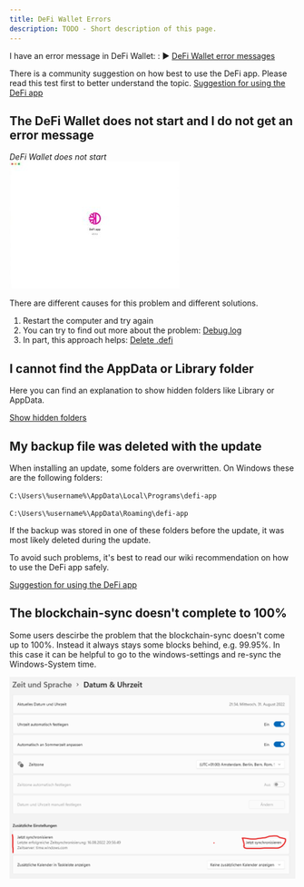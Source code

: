 ```yaml
---
title: DeFi Wallet Errors
description: TODO - Short description of this page.
---
```


I have an error message in DeFi Wallet: : ▶ [DeFi Wallet error messages](./DeFi_Wallet_error_messages.md)

There is a community suggestion on how best to use the DeFi app. Please read this test first to better understand the topic. [Suggestion for using the DeFi app](./Suggestion_for_using_the_DeFi_app.md)

## The DeFi Wallet does not start and I do not get an error message

_DeFi Wallet does not start_  
![DeFi Wallet does not start](./../media/defiwalleterrors_EN_1.jpg)

There are different causes for this problem and different solutions.

1.  Restart the computer and try again
2.  You can try to find out more about the problem: [Debug.log](./Debug.log.md)
3.  In part, this approach helps: [Delete .defi](./Delete_dot_defi.md)

## I cannot find the AppData or Library folder

Here you can find an explanation to show hidden folders like Library or AppData.

[Show hidden folders](./Show_hidden_folders.md)

## My backup file was deleted with the update

When installing an update, some folders are overwritten. On Windows these are the following folders:

`C:\Users\%username%\AppData\Local\Programs\defi-app`

`C:\Users\%username%\AppData\Roaming\defi-app`

If the backup was stored in one of these folders before the update, it was most likely deleted during the update.

To avoid such problems, it's best to read our wiki recommendation on how to use the DeFi app safely.

[Suggestion for using the DeFi app](./Suggestion_for_using_the_DeFi_app.md)

## The blockchain-sync doesn't complete to 100%

Some users descirbe the problem that the blockchain-sync doesn't come up to 100%. Instead it always stays some blocks behind, e.g. 99.95%. In this case it can be helpful to go to the windows-settings and re-sync the Windows-System time.

![](./../media/walleterrors_EN_windows-settings.png)
